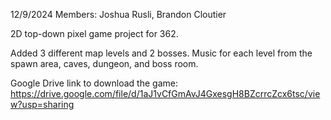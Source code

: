 12/9/2024
Members: Joshua Rusli, Brandon Cloutier

2D top-down pixel game project for 362.

Added 3 different map levels and 2 bosses. Music for each level from the spawn area, caves, dungeon, and boss room.

Google Drive link to download the game:
https://drive.google.com/file/d/1aJ1vCfGmAvJ4GxesgH8BZcrrcZcx6tsc/view?usp=sharing
